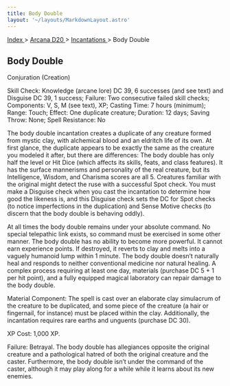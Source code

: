```yaml
---
title: Body Double
layout: '~/layouts/MarkdownLayout.astro'
---
```


[ Index ](/) > [ Arcana D20 ](/arcana.d20.srd) > [ Incantations ](/arcana.d20.srd/incantations) > Body Double

##  Body Double

Conjuration (Creation)

Skill Check: Knowledge (arcane lore) DC 39, 6 successes (and see text) and
Disguise DC 39, 1 success; Failure: Two consecutive failed skill checks;
Components: V, S, M (see text), XP; Casting Time: 7 hours (minimum); Range:
Touch; Effect: One duplicate creature; Duration: 12 days; Saving Throw: None;
Spell Resistance: No

The body double incantation creates a duplicate of any creature formed from
mystic clay, with alchemical blood and an eldritch life of its own. At first
glance, the duplicate appears to be exactly the same as the creature you
modeled it after, but there are differences: The body double has only half the
level or Hit Dice (which affects its skills, feats, and class features). It
has the surface mannerisms and personality of the real creature, but its
Intelligence, Wisdom, and Charisma scores are all 5. Creatures familiar with
the original might detect the ruse with a successful Spot check. You must make
a Disguise check when you cast the incantation to determine how good the
likeness is, and this Disguise check sets the DC for Spot checks (to notice
imperfections in the duplication) and Sense Motive checks (to discern that the
body double is behaving oddly).

At all times the body double remains under your absolute command. No special
telepathic link exists, so command must be exercised in some other manner. The
body double has no ability to become more powerful. It cannot earn experience
points. If destroyed, it reverts to clay and melts into a vaguely humanoid
lump within 1 minute. The body double doesn’t naturally heal and responds to
neither conventional medicine nor natural healing. A complex process requiring
at least one day, materials (purchase DC 5 + 1 per hit point), and a fully
equipped magical laboratory can repair damage to the body double.

Material Component: The spell is cast over an elaborate clay simulacrum of the
creature to be duplicated, and some piece of the creature (a hair or
fingernail, for instance) must be placed within the clay. Additionally, the
incantation requires rare earths and unguents (purchase DC 30).

XP Cost: 1,000 XP.

Failure: Betrayal. The body double has allegiances opposite the original
creature and a pathological hatred of both the original creature and the
caster. Furthermore, the body double isn’t under the command of the caster,
although it may play along for a while while it learns about its new enemies.

